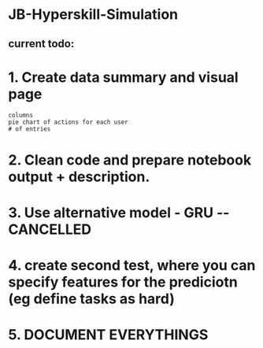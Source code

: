 # JB-Hyperskill-Simulation

## current todo:

# 1. Create data summary and visual page
    columns
    pie chart of actions for each user
    # of entries

# 2. Clean code and prepare notebook output + description.

# 3. Use alternative model - GRU -- CANCELLED

# 4. create second test, where you can specify features for the prediciotn (eg define tasks as hard)

# 5. DOCUMENT EVERYTHINGS
 


